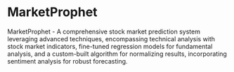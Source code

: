 # MarketProphet
MarketProphet - A comprehensive stock market prediction system leveraging advanced techniques, encompassing technical analysis with stock market indicators, fine-tuned regression models for fundamental analysis, and a custom-built algorithm for normalizing results, incorporating sentiment analysis for robust forecasting.
